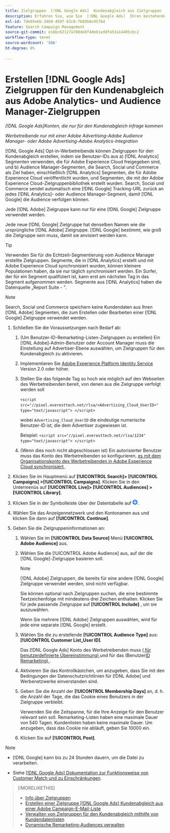 ```yaml
---
title: Zielgruppen  [!DNL Google Ads]  Kundenabgleich aus Zielgruppen  [!DNL Adobe]  Zielgruppen erstellen
description: Erfahren Sie, wie Sie  [!DNL Google Ads]  Ihren bestehenden Adobe Analytics- und Audience Manager-Zielgruppen Kundenabgleich erstellen.
exl-id: 7de95ebb-24b0-459f-83c0-7b85b0c0576d
feature: Search Campaign Management
source-git-commit: e16bc62127a708de8f4deb1eddfa53a14405cbc2
workflow-type: tm+mt
source-wordcount: '566'
ht-degree: 0%

---
```


# Erstellen [!DNL Google Ads] Zielgruppen für den Kundenabgleich aus Adobe Analytics- und Audience Manager-Zielgruppen

*[!DNL Google Ads]Konten, die nur für den Kundenabgleich infrage kommen*

*Werbetreibende nur mit einer Adobe Advertising-Adobe Audience Manager- oder Adobe Advertising-Adobe Analytics-Integration*

[!DNL Google Ads] Opt-in-Werbetreibende können Zielgruppen für den Kundenabgleich erstellen, indem sie Benutzer-IDs aus a) [!DNL Analytics] Segmenten verwenden, die für Adobe Experience Cloud freigegeben sind, und b) Audience Manager-Segmenten, die Search, Social und Commerce als Ziel haben, einschließlich [!DNL Analytics] Segmenten, die für Adobe Experience Cloud veröffentlicht wurden, und Segmenten, die mit der Adobe Experience Cloud-Zielgruppenbibliothek erstellt wurden. Search, Social und Commerce sendet automatisch eine [!DNL Google] Tracking-URL zurück an jedes [!DNL Analytics]- oder Audience Manager-Segment, damit [!DNL Google] die Audience verfolgen können.

Jede [!DNL Adobe] Zielgruppe kann nur für eine [!DNL Google] Zielgruppe verwendet werden.

Jede neue [!DNL Google] Zielgruppe hat denselben Namen wie die ursprüngliche [!DNL Adobe] Zielgruppe. [!DNL Google] bestimmt, wie groß die Zielgruppe sein muss, damit sie anvisiert werden kann.

>[!TIP]
>
>Verwenden Sie für die Echtzeit-Segmentierung vom Audience Manager erstellte Zielgruppen. Segmente, die in [!DNL Analytics] erstellt und mit Adobe Experience Cloud synchronisiert wurden, können kleinere Populationen haben, da sie nur täglich synchronisiert werden. Ein Surfer, der für ein Segment qualifiziert ist, kann erst am nächsten Tag in das Segment aufgenommen werden. Segmente aus [!DNL Analytics] haben die Datenquelle „Report Suite - &quot;.

>[!NOTE]
>
>Search, Social und Commerce speichern keine Kundendaten aus Ihren [!DNL Adobe] Segmenten, die zum Erstellen oder Bearbeiten einer [!DNL Google] Zielgruppe verwendet werden.

1. Schließen Sie die Voraussetzungen nach Bedarf ab:

   1. (Um Benutzer-ID-Remarketing-Listen-Zielgruppen zu erstellen) Ein [!DNL Adobe]-Admin-Benutzer oder Account Manager muss die Einstellung auf Advertiser-Ebene auswählen, um Zielgruppen für den Kundenabgleich zu aktivieren.

   1. Implementieren Sie [Adobe Experience Platform Identity Service](https://experienceleague.adobe.com/docs/id-service/using/home.html) Version 2.0 oder höher.

   1. Stellen Sie das folgende Tag so hoch wie möglich auf den Webseiten des Werbetreibenden bereit, von denen aus die Zielgruppe verfolgt werden soll

      `<script src="//pixel.everesttech.net/rlsa/<Advertising_Cloud_UserID>" type="text/javascript"> </script>`

      wobei `Advertising_Cloud_UserID` die eindeutige numerische Benutzer-ID ist, die dem Advertiser zugewiesen ist.

      Beispiel: `<script src="//pixel.everesttech.net/rlsa/1234" type="text/javascript"> </script>`

   1. (Wenn dies noch nicht abgeschlossen ist) Ein autorisierter Benutzer muss das Konto des Werbetreibenden so konfigurieren, [ es mit dem Organisationskonto des Werbetreibenden in Adobe Experience Cloud synchronisiert ](/help/search-social-commerce/admin/sync-adobe-audiences.md).

1. Klicken Sie im Hauptmenü auf **[!UICONTROL Search]> [!UICONTROL Campaigns] >[!UICONTROL Campaigns]**. Klicken Sie in den Untermenüs auf **[!UICONTROL Live]> [!UICONTROL Audiences] >[!UICONTROL Library]**.

1. Klicken Sie in der Symbolleiste über der Datentabelle auf ![Erstellen](/help/search-social-commerce/assets/add.png "Erstellen").

1. Wählen Sie das Anzeigennetzwerk und den Kontonamen aus und klicken Sie dann auf **[!UICONTROL Continue]**.

1. Geben Sie die Zielgruppeninformationen an:

   1. Wählen Sie im **[!UICONTROL Data Source]** Menü **[!UICONTROL Adobe Audience]** aus.

   1. Wählen Sie die [!UICONTROL Adobe Audience] aus, auf der die [!DNL Google]-Zielgruppe basieren soll.

      >[!NOTE]
      >
      >[!DNL Adobe] Zielgruppen, die bereits für eine andere [!DNL Google] Zielgruppe verwendet werden, sind nicht verfügbar.

      Sie können optional nach Zielgruppen suchen, die eine bestimmte Textzeichenfolge mit mindestens drei Zeichen enthalten. Klicken Sie für jede passende Zielgruppe auf **[!UICONTROL Include]** , um sie auszuwählen.

      Wenn Sie mehrere [!DNL Adobe] Zielgruppen auswählen, wird für jede eine separate [!DNL Google] erstellt.

   1. Wählen Sie die zu erstellende **[!UICONTROL Audience Type]** aus: **[!UICONTROL Customer List_User ID]**.

      Das [!DNL Google Ads] Konto des Werbetreibenden muss ([ für benutzerdefinierte Übereinstimmung) ](https://support.google.com/adspolicy/answer/6299717) und für das (Benutzer[ID Remarketing) ](https://support.google.com/google-ads/answer/9199250).

   1. Aktivieren Sie das Kontrollkästchen, um anzugeben, dass Sie mit den Bedingungen der Datenschutzrichtlinien für [!DNL Adobe] und Werbenetzwerke einverstanden sind.

   1. Geben Sie die Anzahl der **[!UICONTROL Membership Days]** an, d. h. die Anzahl der Tage, die das Cookie eines Benutzers in der Zielgruppe verbleibt.

      Verwenden Sie die Zeitspanne, für die Ihre Anzeige für den Benutzer relevant sein soll. Remarketing-Listen haben eine maximale Dauer von 540 Tagen. Kundenlisten haben keine maximale Dauer. Um anzugeben, dass das Cookie nie abläuft, geben Sie 10000 ein.

   1. Klicken Sie auf **[!UICONTROL Post]**.

>[!NOTE]
>
>* [!DNL Google] kann bis zu 24 Stunden dauern, um die Datei zu verarbeiten.
>
>* Siehe [[!DNL Google Ads] Dokumentation zur Funktionsweise von Customer Match und zu Einschränkungen](https://support.google.com/displayvideo/answer/9539301).

>[!MORELIKETHIS]
>
>* [Info über Zielgruppen](audience-about.md)
>* [Erstellen einer Zielgruppe  [!DNL Google Ads]  Kundenabgleich aus einer Adobe Campaign-E-Mail-Liste](google-audience-from-campaign-email-list.md)
>* [Verwalten von Zielgruppen für den Kundenabgleich mithilfe von Kundendatenlisten](audience-from-customer-data-list.md)
>* [Dynamische Remarketing-Audiences verwalten](audience-dynamic-remarketing-manage.md)
